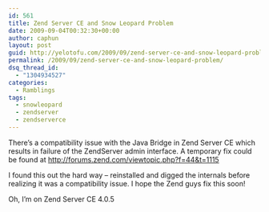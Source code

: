 ```yaml
---
id: 561
title: Zend Server CE and Snow Leopard Problem
date: 2009-09-04T00:32:30+00:00
author: caphun
layout: post
guid: http://yelotofu.com/2009/09/zend-server-ce-and-snow-leopard-problem/
permalink: /2009/09/zend-server-ce-and-snow-leopard-problem/
dsq_thread_id:
  - "1304934527"
categories:
  - Ramblings
tags:
  - snowleopard
  - zendserver
  - zendserverce
---
```

There&#8217;s a compatibility issue with the Java Bridge in Zend Server CE which results in failure of the ZendServer admin interface. A temporary fix could be found at <http://forums.zend.com/viewtopic.php?f=44&t=1115>

I found this out the hard way &#8211; reinstalled and digged the internals before realizing it was a compatibility issue. I hope the Zend guys fix this soon!

Oh, I&#8217;m on Zend Server CE 4.0.5